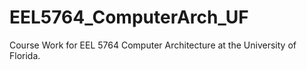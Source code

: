 # EEL5764_ComputerArch_UF
Course Work for EEL 5764 Computer Architecture at the University of Florida.

